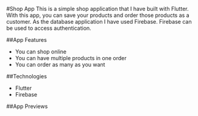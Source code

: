 #Shop App
 This is a simple shop application that I have built with Flutter. With this app, you can save your products and order those products as a customer. As the database application I have used Firebase.
Firebase can be used to access authentication.

##App Features
 - You can shop online
 - You can have multiple products in one order
 - You can order as many as you want
 
##Technologies
 - Flutter
 - Firebase 

##App Previews

